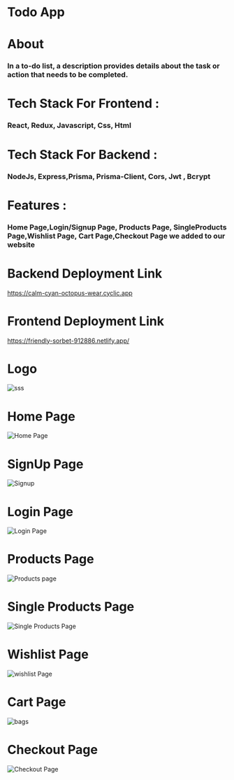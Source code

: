 <h1>Todo App</h1>

<h1>About</h1>

<h3>In a to-do list, a description provides details about the task or action that needs to be completed.</h3>


<h1>Tech Stack For Frontend :</h1> <h3>React, Redux, Javascript, Css, Html</h3>

<h1>Tech Stack For Backend :</h1> <h3>NodeJs, Express,Prisma, Prisma-Client, Cors, Jwt , Bcrypt</h3>

<h1>Features :</h1> <h3>Home Page,Login/Signup Page, Products Page, SingleProducts Page,Wishlist Page, Cart Page,Checkout Page  we added  to our website</h3>

<h1>Backend Deployment Link </h1>

https://calm-cyan-octopus-wear.cyclic.app


<h1>Frontend Deployment Link </h1>

https://friendly-sorbet-912886.netlify.app/


<h1>Logo</h1>

![sss](https://user-images.githubusercontent.com/110049484/221616098-49dc4b14-adb3-4276-a83a-435be3fdb5e9.png)


<h1>Home Page</h1>

![Home Page](https://user-images.githubusercontent.com/110049484/221607896-5be7bcbf-4dfc-483a-be75-8f2042876b71.PNG)


<h1>SignUp Page</h1>


![Signup](https://user-images.githubusercontent.com/110049484/221609783-76412a0d-7d09-4980-847c-a3fb3af1130f.PNG)



<h1>Login Page</h1>

![Login Page](https://user-images.githubusercontent.com/110049484/221609576-a114c587-b5d9-42f7-b409-6d3809d16855.PNG)


<h1>Products Page</h1>

![Products page](https://user-images.githubusercontent.com/110049484/221613408-0da1e4b1-cc7b-4444-88f7-49311829c192.PNG)



<h1>Single Products Page</h1>

![Single Products Page](https://user-images.githubusercontent.com/110049484/221613627-48a56731-01dc-4d0e-9dcc-eb5b4e238f2a.PNG)



<h1>Wishlist Page</h1>

![wishlist Page](https://user-images.githubusercontent.com/110049484/221613776-575ab916-8872-491a-866f-0bb33aa1b268.PNG)



<h1>Cart Page</h1>


![bags](https://user-images.githubusercontent.com/110049484/221614176-7e6ab6c8-ffd3-4603-8308-854e35829813.PNG)




<h1>Checkout Page</h1>

![Checkout Page](https://user-images.githubusercontent.com/110049484/221614376-6c006498-f262-4134-a9ad-0892b17e3f79.PNG)






